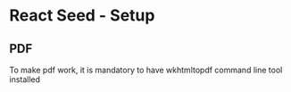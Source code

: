 # React Seed - Setup 

## PDF

To make pdf work, it is mandatory to have wkhtmltopdf command line tool installed 
